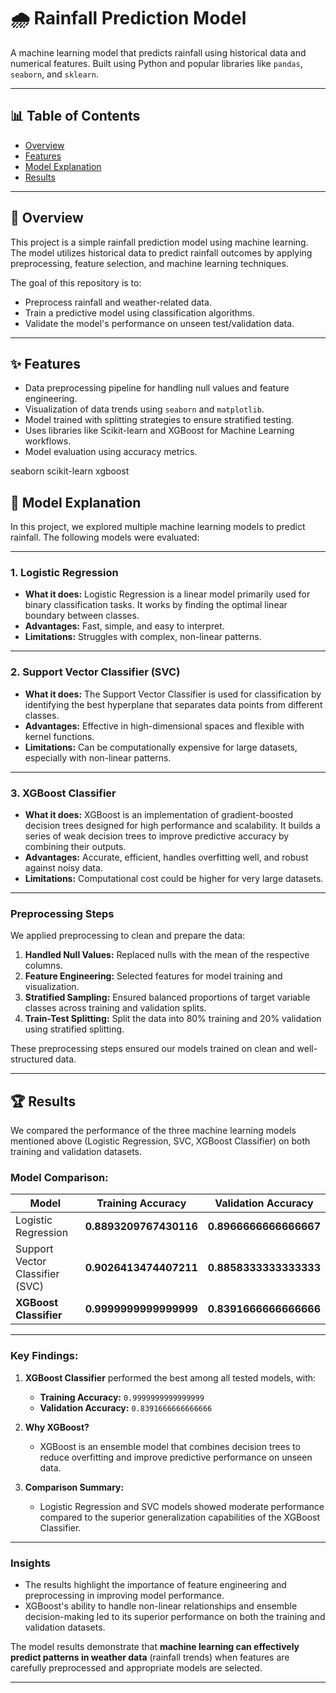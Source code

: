 # 🌧️ Rainfall Prediction Model

A machine learning model that predicts rainfall using historical data and numerical features. Built using Python and popular libraries like `pandas`, `seaborn`, and `sklearn`.

---

## 📊 **Table of Contents**

- [Overview](#overview)  
- [Features](#features)
- [Model Explanation](#model-explanation)  
- [Results](#results)

---

## 🚀 **Overview**

This project is a simple rainfall prediction model using machine learning. The model utilizes historical data to predict rainfall outcomes by applying preprocessing, feature selection, and machine learning techniques.

The goal of this repository is to:
- Preprocess rainfall and weather-related data.
- Train a predictive model using classification algorithms.
- Validate the model's performance on unseen test/validation data.

---

## ✨ **Features**

- Data preprocessing pipeline for handling null values and feature engineering.
- Visualization of data trends using `seaborn` and `matplotlib`.
- Model trained with splitting strategies to ensure stratified testing.
- Uses libraries like Scikit-learn and XGBoost for Machine Learning workflows.
- Model evaluation using accuracy metrics.


seaborn
scikit-learn
xgboost

## 🤖 **Model Explanation**

In this project, we explored multiple machine learning models to predict rainfall. The following models were evaluated:

---

### **1. Logistic Regression**

- **What it does:** Logistic Regression is a linear model primarily used for binary classification tasks. It works by finding the optimal linear boundary between classes.
- **Advantages:** Fast, simple, and easy to interpret.
- **Limitations:** Struggles with complex, non-linear patterns.

---

### **2. Support Vector Classifier (SVC)**

- **What it does:** The Support Vector Classifier is used for classification by identifying the best hyperplane that separates data points from different classes.
- **Advantages:** Effective in high-dimensional spaces and flexible with kernel functions.
- **Limitations:** Can be computationally expensive for large datasets, especially with non-linear patterns.

---

### **3. XGBoost Classifier**

- **What it does:** XGBoost is an implementation of gradient-boosted decision trees designed for high performance and scalability. It builds a series of weak decision trees to improve predictive accuracy by combining their outputs.
- **Advantages:** Accurate, efficient, handles overfitting well, and robust against noisy data.
- **Limitations:** Computational cost could be higher for very large datasets.

---

### **Preprocessing Steps**

We applied preprocessing to clean and prepare the data:

1. **Handled Null Values:** Replaced nulls with the mean of the respective columns.
2. **Feature Engineering:** Selected features for model training and visualization.
3. **Stratified Sampling:** Ensured balanced proportions of target variable classes across training and validation splits.
4. **Train-Test Splitting:** Split the data into 80% training and 20% validation using stratified splitting.

These preprocessing steps ensured our models trained on clean and well-structured data.

---

## 🏆 **Results**

We compared the performance of the three machine learning models mentioned above (Logistic Regression, SVC, XGBoost Classifier) on both training and validation datasets.

### Model Comparison:

| Model                 | Training Accuracy         | Validation Accuracy      |
|-----------------------|---------------------------|------------------------|
| Logistic Regression   | **0.8893209767430116**        | **0.8966666666666667**      |
| Support Vector Classifier (SVC)  | **0.9026413474407211**   | **0.8858333333333333**  |
| **XGBoost Classifier**      | **0.9999999999999999**   | **0.8391666666666666** |

---

### **Key Findings:**

1. **XGBoost Classifier** performed the best among all tested models, with:
   - **Training Accuracy:** `0.9999999999999999`
   - **Validation Accuracy:** `0.8391666666666666`

2. **Why XGBoost?**
   - XGBoost is an ensemble model that combines decision trees to reduce overfitting and improve predictive performance on unseen data.

3. **Comparison Summary:**
   - Logistic Regression and SVC models showed moderate performance compared to the superior generalization capabilities of the XGBoost Classifier.

---

### **Insights**

- The results highlight the importance of feature engineering and preprocessing in improving model performance.
- XGBoost's ability to handle non-linear relationships and ensemble decision-making led to its superior performance on both the training and validation datasets.

The model results demonstrate that **machine learning can effectively predict patterns in weather data** (rainfall trends) when features are carefully preprocessed and appropriate models are selected.

---
